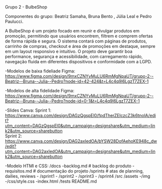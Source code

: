 Grupo 2 - BulbeShop

Componentes do grupo: Beatriz Samaha, Bruna Bento , Júlia Leal e Pedro Paulucci.

A BulbeShop é um projeto focado em reunir e divulgar produtos em promoção, permitindo que usuários encontrem, filtrem e comprem ofertas de forma rápida e segura. O sistema contará com páginas de produtos, carrinho de compras, checkout e área de promoções em destaque, sempre em um layout responsivo e intuitivo. O projeto deve garantir boa performance, segurança e acessibilidade, com carregamento rápido, navegação fluida em diferentes dispositivos e conformidade com a LGPD.

    
-Modelos de baixa fideliade Figma:
    https://www.figma.com/design/9mxCZNYvMuLU6RmMgNpaUT/grupo-2--Beatriz--Bruna--Julia--Pedro?node-id=42-424&t=L4c4q9l6LgzT7ZEX-1


-Modelos de alta fidelidade Figma:
    https://www.figma.com/design/9mxCZNYvMuLU6RmMgNpaUT/grupo-2--Beatriz--Bruna--Julia--Pedro?node-id=0-1&t=L4c4q9l6LgzT7ZEX-1


-Slides Canva:
    Sprint 1: https://www.canva.com/design/DAGzQgspEl0/fpdTherZEIczcZ3k6tnolA/edit?utm_content=DAGzQgspEl0&utm_campaign=designshare&utm_medium=link2&utm_source=sharebutton <br>
    Sprint 2: https://www.canva.com/design/DAG2axIedOA/bYSW28DofAehoKE948c_dw/edit?utm_content=DAG2axIedOA&utm_campaign=designshare&utm_medium=link2&utm_source=sharebutton


-Modelo HTMl e CSS:
/docs
   -backlog.md        # backlog do produto
   -requisitos.md     # documentação do projeto
   /sprints           # atas de planning, dailies, reviews
        - /sprint1
        - /sprint2
        - /sprint3
        - /sprint4
/src
   /assets
      -/img
      -/css/style.css
    -index.html
/tests
    README.md
